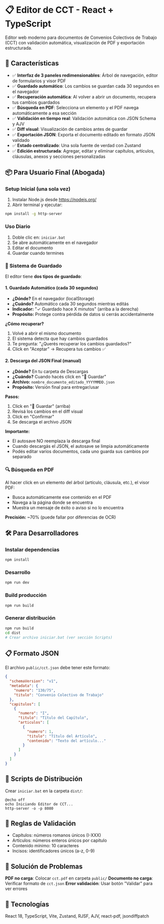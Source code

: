 # 📋 Editor de CCT - React + TypeScript

Editor web moderno para documentos de Convenios Colectivos de Trabajo (CCT) con validación automática, visualización de PDF y exportación estructurada.

## 🚀 Características

- ✅ **Interfaz de 3 paneles redimensionables**: Árbol de navegación, editor de formularios y visor PDF
- ✅ **Guardado automático**: Los cambios se guardan cada 30 segundos en el navegador
- ✅ **Recuperación automática**: Al volver a abrir un documento, recupera tus cambios guardados
- ✅ **Búsqueda en PDF**: Selecciona un elemento y el PDF navega automáticamente a esa sección
- ✅ **Validación en tiempo real**: Validación automática con JSON Schema y AJV
- ✅ **Diff visual**: Visualización de cambios antes de guardar
- ✅ **Exportación JSON**: Exporta el documento editado en formato JSON validado
- ✅ **Estado centralizado**: Una sola fuente de verdad con Zustand
- ✅ **Edición estructurada**: Agregar, editar y eliminar capítulos, artículos, cláusulas, anexos y secciones personalizadas

## 📦 Para Usuario Final (Abogada)

### Setup Inicial (una sola vez)

1. Instalar Node.js desde https://nodejs.org/
2. Abrir terminal y ejecutar:
```bash
npm install -g http-server
```

### Uso Diario

1. Doble clic en: `iniciar.bat`
2. Se abre automáticamente en el navegador
3. Editar el documento
4. Guardar cuando termines

### 💾 Sistema de Guardado

El editor tiene **dos tipos de guardado**:

#### 1. Guardado Automático (cada 30 segundos)
- **¿Dónde?** En el navegador (localStorage)
- **¿Cuándo?** Automático cada 30 segundos mientras editás
- **Indicador:** "✓ Guardado hace X minutos" (arriba a la derecha)
- **Propósito:** Protege contra pérdida de datos si cerrás accidentalmente

**¿Cómo recuperar?**
1. Volvé a abrir el mismo documento
2. El sistema detecta que hay cambios guardados
3. Te pregunta: "¿Querés recuperar los cambios guardados?"
4. Click en "Aceptar" → Recupera tus cambios ✅

#### 2. Descarga del JSON Final (manual)
- **¿Dónde?** En tu carpeta de Descargas
- **¿Cuándo?** Cuando hacés click en "💾 Guardar"
- **Archivo:** `nombre_documento_editado_YYYYMMDD.json`
- **Propósito:** Versión final para entregar/usar

**Pasos:**
1. Click en "💾 Guardar" (arriba)
2. Revisá los cambios en el diff visual
3. Click en "Confirmar"
4. Se descarga el archivo JSON

**Importante:**
- El autosave NO reemplaza la descarga final
- Cuando descargás el JSON, el autosave se limpia automáticamente
- Podés editar varios documentos, cada uno guarda sus cambios por separado

### 🔍 Búsqueda en PDF

Al hacer click en un elemento del árbol (artículo, cláusula, etc.), el visor PDF:
- Busca automáticamente ese contenido en el PDF
- Navega a la página donde se encuentra
- Muestra un mensaje de éxito o aviso si no lo encuentra

**Precisión:** ~70% (puede fallar por diferencias de OCR)

## 🛠️ Para Desarrolladores

### Instalar dependencias
```bash
npm install
```

### Desarrollo
```bash
npm run dev
```

### Build producción
```bash
npm run build
```

### Generar distribución
```bash
npm run build
cd dist
# Crear archivo iniciar.bat (ver sección Scripts)
```

## 📋 Formato JSON

El archivo `public/cct.json` debe tener este formato:

```json
{
  "schemaVersion": "v1",
  "metadata": {
    "numero": "130/75",
    "titulo": "Convenio Colectivo de Trabajo"
  },
  "capitulos": [
    {
      "numero": "I",
      "titulo": "Título del Capítulo",
      "articulos": [
        {
          "numero": 1,
          "titulo": "Título del Artículo",
          "contenido": "Texto del artículo..."
        }
      ]
    }
  ]
}
```

## 🔧 Scripts de Distribución

Crear `iniciar.bat` en la carpeta `dist/`:

```batch
@echo off
echo Iniciando Editor de CCT...
http-server -o -p 8080
```

## 📝 Reglas de Validación

- Capítulos: números romanos únicos (I-XXX)
- Artículos: números enteros únicos por capítulo
- Contenido mínimo: 10 caracteres
- Incisos: identificadores únicos (a-z, 0-9)

## 🐛 Solución de Problemas

**PDF no carga**: Colocar `cct.pdf` en carpeta `public/`
**Documento no carga**: Verificar formato de `cct.json`
**Error validación**: Usar botón "Validar" para ver errores

## 🔧 Tecnologías

React 18, TypeScript, Vite, Zustand, RJSF, AJV, react-pdf, jsondiffpatch

